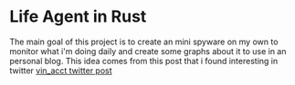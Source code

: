 # Life Agent in Rust

The main goal of this project is to create an mini spyware on my own to monitor what i'm doing daily and create some graphs about it to use in an personal blog. This idea comes from this post that i found interesting in twitter [vin_acct twitter post](https://x.com/vin_acct/status/1807973375014506597)
